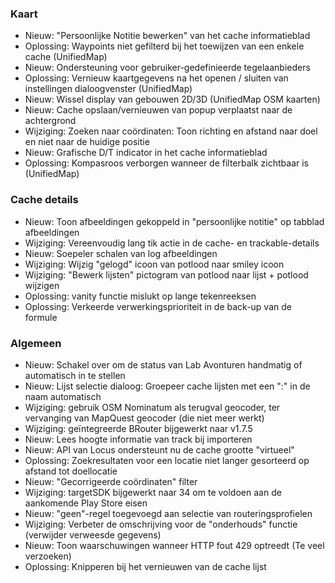 ### Kaart
- Nieuw: "Persoonlijke Notitie bewerken" van het cache informatieblad
- Oplossing: Waypoints niet gefilterd bij het toewijzen van een enkele cache (UnifiedMap)
- Nieuw: Ondersteuning voor gebruiker-gedefinieerde tegelaanbieders
- Oplossing: Vernieuw kaartgegevens na het openen / sluiten van instellingen dialoogvenster (UnifiedMap)
- Nieuw: Wissel display van gebouwen 2D/3D (UnifiedMap OSM kaarten)
- Nieuw: Cache opslaan/vernieuwen van popup verplaatst naar de achtergrond
- Wijziging: Zoeken naar coördinaten: Toon richting en afstand naar doel en niet naar de huidige positie
- Nieuw: Grafische D/T indicator in het cache informatieblad
- Oplossing: Kompasroos verborgen wanneer de filterbalk zichtbaar is (UnifiedMap)

### Cache details
- Nieuw: Toon afbeeldingen gekoppeld in "persoonlijke notitie" op tabblad afbeeldingen
- Wijziging: Vereenvoudig lang tik actie in de cache- en trackable-details
- Nieuw: Soepeler schalen van log afbeeldingen
- Wijziging: Wijzig "gelogd" icoon van potlood naar smiley icoon
- Wijziging: "Bewerk lijsten" pictogram van potlood naar lijst + potlood wijzigen
- Oplossing: vanity functie mislukt op lange tekenreeksen
- Oplossing: Verkeerde verwerkingsprioriteit in de back-up van de formule

### Algemeen
- Nieuw: Schakel over om de status van Lab Avonturen handmatig of automatisch in te stellen
- Nieuw: Lijst selectie dialoog: Groepeer cache lijsten met een ":" in de naam automatisch
- Wijziging: gebruik OSM Nominatum als terugval geocoder, ter vervanging van MapQuest geocoder (die niet meer werkt)
- Wijziging: geïntegreerde BRouter bijgewerkt naar v1.7.5
- Nieuw: Lees hoogte informatie van track bij importeren
- Nieuw: API van Locus ondersteunt nu de cache grootte "virtueel"
- Oplossing: Zoekresultaten voor een locatie niet langer gesorteerd op afstand tot doellocatie
- Nieuw: "Gecorrigeerde coördinaten" filter
- Wijziging: targetSDK bijgewerkt naar 34 om te voldoen aan de aankomende Play Store eisen
- Nieuw: "geen"-regel toegevoegd aan selectie van routeringsprofielen
- Wijziging: Verbeter de omschrijving voor de "onderhouds" functie (verwijder verweesde gegevens)
- Nieuw: Toon waarschuwingen wanneer HTTP fout 429 optreedt (Te veel verzoeken)
- Oplossing: Knipperen bij het vernieuwen van de cache lijst
